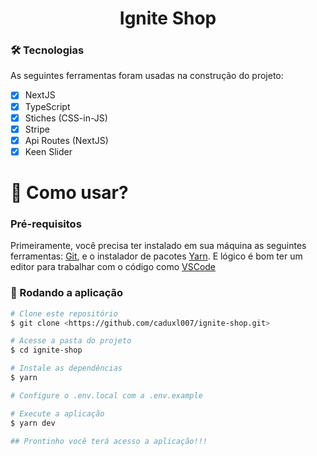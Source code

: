 <h1 align="center">Ignite Shop</h1>

### 🛠 Tecnologias

As seguintes ferramentas foram usadas na construção do projeto:  

- [x] NextJS
- [x] TypeScript
- [x] Stiches (CSS-in-JS)
- [x] Stripe
- [x] Api Routes (NextJS)
- [x] Keen Slider

<h1>📱 Como usar? </h1> 

### Pré-requisitos

Primeiramente, você precisa ter instalado em sua máquina as seguintes ferramentas:
[Git](https://git-scm.com), e o instalador de pacotes [Yarn](https://yarnpkg.com/). 
E lógico é bom ter um editor para trabalhar com o código como [VSCode](https://code.visualstudio.com/)

### 🎲 Rodando a aplicação

```bash
# Clone este repositório
$ git clone <https://github.com/caduxl007/ignite-shop.git>

# Acesse a pasta do projeto 
$ cd ignite-shop

# Instale as dependências 
$ yarn

# Configure o .env.local com a .env.example

# Execute a aplicação
$ yarn dev

## Prontinho você terá acesso a aplicação!!! 
```
